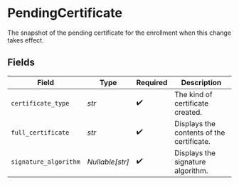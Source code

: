 # PendingCertificate

The snapshot of the pending certificate for the enrollment when this change takes effect.


## Fields

| Field                                     | Type                                      | Required                                  | Description                               |
| ----------------------------------------- | ----------------------------------------- | ----------------------------------------- | ----------------------------------------- |
| `certificate_type`                        | *str*                                     | :heavy_check_mark:                        | The kind of certificate created.          |
| `full_certificate`                        | *str*                                     | :heavy_check_mark:                        | Displays the contents of the certificate. |
| `signature_algorithm`                     | *Nullable[str]*                           | :heavy_check_mark:                        | Displays the signature algorithm.         |